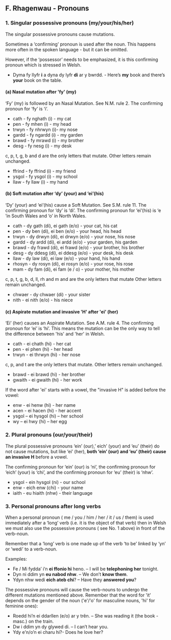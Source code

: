 ## F. Rhagenwau - Pronouns

### 1. Singular possessive pronouns (my/your/his/her)

The singular possessive pronouns cause mutations.

Sometimes a ‘confirming’ pronoun is used after the noun. This happens more often in the spoken language - but it can be omitted.

However, if the ‘possessor’ needs to be emphasized, it is this confirming pronoun which is stressed in Welsh.

- Dyma fy llyfr **i** a dyna dy lyfr **di** ar y bwrdd. - Here’s **my** book and there’s **your** book on the table.

#### (a) Nasal mutation after 'fy' (my)

‘Fy’ (my) is followed by an Nasal Mutation. See N.M. rule 2. The confirming pronoun for ‘fy’ is ‘i’.

- cath - fy nghath (i) - my cat
- pen - fy mhen (i) - my head
- trwyn - fy nhrwyn (i)- my nose
- gardd - fy ngardd (i) - my garden
- brawd - fy mrawd (i) - my brother
- desg - fy nesg (i) - my desk

c, p, t, g, b and d are the only letters that mutate. Other letters
remain unchanged.

- ffrind - fy ffrind (i) - my friend
- ysgol - fy ysgol (i) - my school
- llaw - fy llaw (i) - my hand

#### (b) Soft mutation after ‘dy’ (your) and ‘ei’(his)

‘Dy’ (your) and ‘ei’(his) cause a Soft Mutation. See S.M. rule 11.
The confirming pronoun for ‘dy’ is ‘di’. The confirming pronoun for ‘ei’(his) is ‘e ’in South Wales and ‘o’ in North Wales.

- cath - dy gath (di), ei gath (e/o) - your cat, his cat
- pen - dy ben (di), ei ben (e/o) - your head, his head
- trwyn - dy drwyn (di), ei drwyn (e/o) - your nose, his nose
- gardd - dy ardd (di), ei ardd (e/o) - your garden, his garden
- brawd - dy frawd (di), ei frawd (e/o) - your brother, his brother
- desg - dy ddesg (di), ei ddesg (e/o) - your desk, his desk
- llaw - dy law (di), ei law (e/o) - your hand, his hand
- rhosyn - dy rosyn (di), ei rosyn (e/o) - your rose, his rose
- mam - dy fam (di), ei fam (e / o) - your mother, his mother

c, p, t, g, b, d, ll, rh and m and are the only letters that mutate
Other letters remain unchanged.

- chwaer - dy chwaer (di) - your sister
- nith - ei nith (e/o) - his niece

#### (c) Aspirate mutation and invasive 'H' after 'ei' (her)

‘Ei’ (her) causes an Aspirate Mutation. See A.M. rule 4. The confirming pronoun for ‘ei’ is ‘hi’. This means the mutation can be the only way to tell the difference between 'his' and 'her' in Welsh.

- cath - ei chath (hi) - her cat
- pen - ei phen (hi) - her head
- trwyn - ei thrwyn (hi) - her nose

c, p, and t are the only letters that mutate. Other letters remain unchanged.

- brawd - ei brawd (hi) - her brother
- gwaith - ei gwaith (hi) - her work

If the word after 'ei' starts with a vowel, the "invasive H" is added before the vowel:

- enw - ei henw (hi) - her name
- acen - ei hacen (hi) - her accent
- ysgol – ei hysgol (hi) – her school
- wy – ei hwy (hi) – her egg

### 2. Plural pronouns (our/your/their)

The plural possessive pronouns ‘ein’ (our),’ eich’ (your) and ‘eu’ (their) do not cause mutations, but like ‘ei’ (her), **both ‘ein’ (our) and ‘eu’ (their) cause an invasive H** before a vowel.

The confirming pronoun for ‘ein’ (our) is ‘ni’, the confirming pronoun for ‘eich’ (your) is ‘chi’, and the confirming pronoun for ‘eu’ (their) is ‘nhw’.

- ysgol - ein hysgol (ni) - our school
- enw - eich enw (chi) - your name
- iaith - eu hiaith (nhw) - their language

### 3. Personal pronouns after long verbs

When a personal pronoun ( me / you / him / her / it / us / them) is used immediately after a ‘long’ verb (i.e. it is the object of that verb) then in Welsh we must also use the possessive pronouns ( see No. 1 above) in front of the verb-noun.

Remember that a ‘long’ verb is one made up of the verb ‘to be’ linked by ‘yn’ or ‘wedi’ to a verb-noun.

Examples:

- Fe / Mi fydda’ i’n **ei ffonio hi** heno. – I will be **telephoning her** tonight.
- Dyn ni ddim yn **eu nabod nhw**. – We don’t **know them**.
- Ydyn nhw wedi **eich ateb chi**? – Have they **answered you**?

The possessive pronouns will cause the verb-nouns to undergo the different mutations mentioned above. Remember that the word for 'it' depends on the gender of the noun ('e'/'o' for masculine nouns, 'hi' for feminine ones):

- Roedd hi’n ei ddarllen (e/o) ar y trên. – She was reading it (the book - masc.) on the train.
- Dw i ddim yn dy glywed di. – I can’t hear you.
- Ydy e'n/o’n ei charu hi?- Does he love her?
